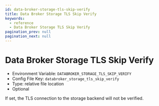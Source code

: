 ```yaml
---
id: data-broker-storage-tls-skip-verify
title: Data Broker Storage TLS Skip Verify
keywords:
  - reference
  - Data Broker Storage TLS Skip Verify
pagination_prev: null
pagination_next: null
---
```


# Data Broker Storage TLS Skip Verify

- Environment Variable: `DATABROKER_STORAGE_TLS_SKIP_VERIFY`
- Config File Key: `databroker_storage_tls_skip_verify`
- Type: relative file location
- Optional

If set, the TLS connection to the storage backend will not be verified.
